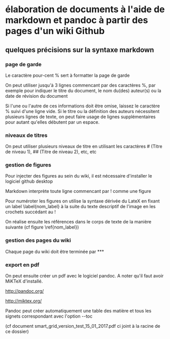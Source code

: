 # élaboration de documents à l'aide de markdown et pandoc à partir des pages d'un wiki Github
## quelques précisions sur la syntaxe markdown

### page de garde
Le caractère pour-cent % sert à formatter la page de garde

On peut utiliser jusqu'à 3 lignes commencant par des caractères %, par exemple pour indiquer le titre du document, le nom du(des) auteur(s) ou la date de révision du document

Si l'une ou l'autre de ces informations doit être omise, laissez le caractère % suivi d'une ligne vide. Si le titre ou la définition des auteurs nécessitent plusieurs lignes de texte, on peut faire usage de lignes supplémentaires pour autant qu'elles débutent par un espace.

### niveaux de titres

On peut utiliser plusieurs niveaux de titre en utilisant les caractères # (Titre de niveau 1), ## (Titre de niveau 2), etc, etc

### gestion de figures
Pour injecter des figures au sein du wiki, il est nécessaire d'installer le logiciel github desktop

Markdown interprète toute ligne commencant par ! comme une figure

Pour numéroter les figures on utilise la syntaxe dérivée du LateX en fixant un label \label{nom_label} à la suite du texte descriptif de l'image en les crochets succédant au ! 

On réalise ensuite les références dans le corps de texte de la manière suivante (cf figure \ref{nom_label})

### gestion des pages du wiki

Chaque page du wiki doit être terminée par ***

### export en pdf

On peut ensuite créer un pdf avec le logiciel pandoc. A noter qu'il faut avoir MiKTeX d'installé.

http://pandoc.org/

http://miktex.org/


Pandoc peut créer automatiquement une table des matière et tous les signets correspondant avec l'option --toc

(cf document smart_grid_version_test_15_01_2017.pdf ci joint à la racine de ce dossier)
